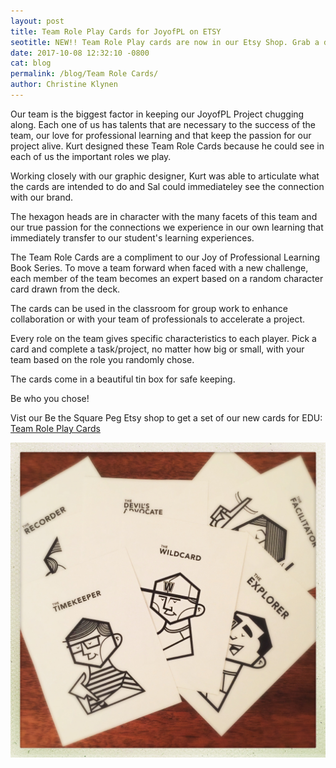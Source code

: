 ```yaml
---
layout: post
title: Team Role Play Cards for JoyofPL on ETSY
seotitle: NEW!! Team Role Play cards are now in our Etsy Shop. Grab a deck and accept the challenge to form your team by drawing a card from the deck. Who will you be?
date: 2017-10-08 12:32:10 -0800
cat: blog
permalink: /blog/Team Role Cards/
author: Christine Klynen
---
```


Our team is the biggest factor in keeping our JoyofPL Project chugging along. Each one of us has talents that are necessary to the success of the team, our love for professional learning and that keep the passion for our project alive. Kurt designed these Team Role Cards because he could see in each of us the important roles we play. 

Working closely with our graphic designer, Kurt was able to articulate what the cards are intended to do and Sal could immediateley see the connection with our brand. 

The hexagon heads are in character with the many facets of this team and our true passion for the connections we experience in our own learning that immediately transfer to our student's learning experiences.

The Team Role Cards are a compliment to our Joy of Professional Learning Book Series. To move a team forward when faced with a new challenge, each member of the team becomes an expert based on a random character card drawn from the deck. 

The cards can be used in the classroom for group work to enhance collaboration or with your team of professionals to accelerate a project. 

Every role on the team gives specific characteristics to each player. Pick a card and complete a task/project, no matter how big or small, with your team based on the role you randomly chose. 

The cards come in a beautiful tin box for safe keeping. 

Be who you chose!

Vist our Be the Square Peg Etsy shop to get a set of our new cards for EDU: [Team Role Play Cards](https://www.etsy.com/listing/563398939/team-role-cards?utm_source=Twitter&utm_medium=PageTools&utm_campaign=Share&utm_term=so.lp.d2.v1&share_time=1507496502000)

<img src="/img/TeamRolePlay.JPG" alt="Team Role Play Cards on Etsy">

